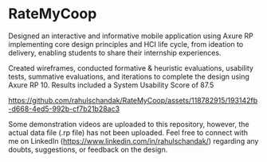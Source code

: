 # RateMyCoop
Designed an interactive and informative mobile application using Axure RP implementing core design principles and HCI life cycle,  from ideation to delivery, enabling students to share their internship experiences.

Created wireframes, conducted formative & heuristic evaluations, usability tests, summative evaluations, and iterations to complete the design using Axure RP 10. Results included a System Usability Score of 87.5

https://github.com/rahulschandak/RateMyCoop/assets/118782915/193142fb-d668-4ed5-992b-cf7b21b28ac3

Some demonstration videos are uploaded to this repository, however, the actual data file (.rp file) has not been uploaded. Feel free to connect with me on LinkedIn (https://www.linkedin.com/in/rahulschandak/) regarding any doubts, suggestions, or feedback on the design.
